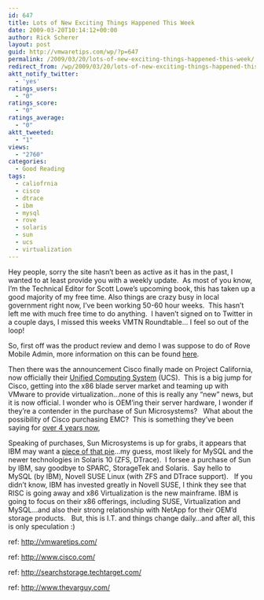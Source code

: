 ```yaml
---
id: 647
title: Lots of New Exciting Things Happened This Week
date: 2009-03-20T10:14:12+00:00
author: Rick Scherer
layout: post
guid: http://vmwaretips.com/wp/?p=647
permalink: /2009/03/20/lots-of-new-exciting-things-happened-this-week/
redirect_from: /wp/2009/03/20/lots-of-new-exciting-things-happened-this-week/
aktt_notify_twitter:
  - 'yes'
ratings_users:
  - "0"
ratings_score:
  - "0"
ratings_average:
  - "0"
aktt_tweeted:
  - "1"
views:
  - "2760"
categories:
  - Good Reading
tags:
  - caliofrnia
  - cisco
  - dtrace
  - ibm
  - mysql
  - rove
  - solaris
  - sun
  - ucs
  - virtualization
---
```

Hey people, sorry the site hasn&#8217;t been as active as it has in the past, I wanted to at least provide you with a weekly update.  As most of you know, I&#8217;m the Technical Editor for Scott Lowe&#8217;s upcoming book, this has taken up a good majority of my free time. Also things are crazy busy in local government right now, I&#8217;ve been working 50-60 hour weeks.  This hasn&#8217;t left me with much free time to do anything.  I haven&#8217;t signed on to Twitter in a couple days, I missed this weeks VMTN Roundtable&#8230; I feel so out of the loop!

<!--more-->

So, first off was the product review and demo I was suppose to do of Rove Mobile Admin, more information on this can be found [here](http://vmwaretips.com/wp/2009/03/20/rove-mobile-admin-42-vmware-vcenter-support-added/).

Then there was the announcement Cisco finally made on Project California, now officially their <a href="http://www.cisco.com/web/solutions/data_center/unifiedcomputing_promo.html?POSITION=sl&COUNTRY_SITE=us&CAMPAIGN=Data+Center+CA&CREATIVE=dccalaunch&REFERRING_SITE=CISCO.COM+INDEX" target="_blank">Unified Computing System</a> (UCS).  This is a big jump for Cisco, getting into the x86 blade server market and teaming up with VMware to provide virtualization&#8230;none of this is really any &#8220;new&#8221; news, but it is now official. I wonder who is OEM&#8217;ing their server hardware, I wonder if they&#8217;re a contender in the purchase of Sun Microsystems?   What about the possibility of Cisco purchasing EMC?  This is something they&#8217;ve been saying for <a href="http://searchstorage.techtarget.com/news/column/0,294698,sid5_gci1102991,00.html#" target="_blank">over 4 years now</a>,

Speaking of purchases, Sun Microsystems is up for grabs, it appears that IBM may want a <a href="http://www.thevarguy.com/2009/03/18/ibm-targeting-sun-for-takeover-linux-mysql-potential-winners/" target="_blank">piece of that pie</a>&#8230;my guess, most likely for MySQL and the newer technologies in Solaris 10 (ZFS, DTrace).  I forsee a purchase of Sun by IBM, say goodbye to SPARC, StorageTek and Solaris.  Say hello to MySQL (by IBM), Novell SUSE Linux (with ZFS and DTrace support).   If you didn&#8217;t know, IBM has invested greatly in Novell SUSE, I think they see that RISC is going away and x86 Virtualization is the new mainframe. IBM is going to focus on their x86 offerings, including SUSE, Virtualization and MySQL&#8230;and also their strong relationship with NetApp for their OEM&#8217;d storage products.   But, this is I.T. and things change daily&#8230;and after all, this is only speculation :)

ref: <a href="http://vmwaretips.com/wp/2009/03/20/rove-mobile-admin-42-vmware-vcenter-support-added/" target="_blank">http://vmwaretips.com/</a>
  
ref: <a href="http://www.cisco.com/web/solutions/data_center/unifiedcomputing_promo.html?POSITION=sl&COUNTRY_SITE=us&CAMPAIGN=Data+Center+CA&CREATIVE=dccalaunch&REFERRING_SITE=CISCO.COM+INDEX" target="_blank">http://www.cisco.com/</a>
  
ref: <a href="http://searchstorage.techtarget.com/news/column/0,294698,sid5_gci1102991,00.html" target="_blank">http://searchstorage.techtarget.com/</a>
  
ref: <a href="http://www.thevarguy.com/2009/03/18/ibm-targeting-sun-for-takeover-linux-mysql-potential-winners/" target="_blank">http://www.thevarguy.com/</a>